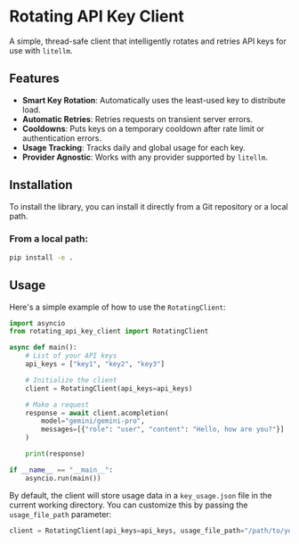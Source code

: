 # Rotating API Key Client

A simple, thread-safe client that intelligently rotates and retries API keys for use with `litellm`.

## Features

-   **Smart Key Rotation**: Automatically uses the least-used key to distribute load.
-   **Automatic Retries**: Retries requests on transient server errors.
-   **Cooldowns**: Puts keys on a temporary cooldown after rate limit or authentication errors.
-   **Usage Tracking**: Tracks daily and global usage for each key.
-   **Provider Agnostic**: Works with any provider supported by `litellm`.

## Installation

To install the library, you can install it directly from a Git repository or a local path.

### From a local path:

```bash
pip install -e .
```

## Usage

Here's a simple example of how to use the `RotatingClient`:

```python
import asyncio
from rotating_api_key_client import RotatingClient

async def main():
    # List of your API keys
    api_keys = ["key1", "key2", "key3"]

    # Initialize the client
    client = RotatingClient(api_keys=api_keys)

    # Make a request
    response = await client.acompletion(
        model="gemini/gemini-pro",
        messages=[{"role": "user", "content": "Hello, how are you?"}]
    )

    print(response)

if __name__ == "__main__":
    asyncio.run(main())
```

By default, the client will store usage data in a `key_usage.json` file in the current working directory. You can customize this by passing the `usage_file_path` parameter:

```python
client = RotatingClient(api_keys=api_keys, usage_file_path="/path/to/your/usage.json")
